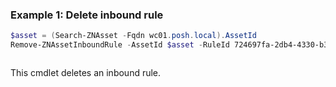 ### Example 1: Delete inbound rule
```powershell
$asset = (Search-ZNAsset -Fqdn wc01.posh.local).AssetId
Remove-ZNAssetInboundRule -AssetId $asset -RuleId 724697fa-2db4-4330-b3f0-b157d2e23da3
```

```output

```

This cmdlet deletes an inbound rule.
